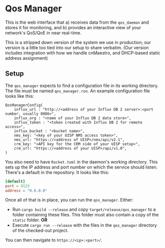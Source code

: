 # Qos Manager

This is the web interface that a) receives data from the `qos_daemon` and stores it for monitoring, and b) provides an interactive view of your network's QoS/QoE in near real-time.

This is a stripped down version of the system we use in production; our version is a little too tied into our setup to share verbatim. (Our version includes integration with how we handle cnMaestro, and DHCP-based static address assignment)

## Setup

The `qos_manager` expects to find a configuration file in its working directory. The file must be named `qos_manager.ron`. An example configuration file looks like this:

```ron
QosManagerConfig(
    influx_url : "http://<address of your Influx DB 2 server>:<port number, usually 8086>",
    influx_org : "<name of your Influx DB 2 data store>",
    influx_token : "<token created with Influx DB 2 for remote access>",
    influx_bucket : "<bucket name>",
    nms_key: "<key of your UISP NMS access token>",
    nms_url: "https://<address of UISP>/nms/api/v2.1",
    crm_key: "<API key for the CRM side of your UISP setup>",
    crm_url: "https://<address of your UISP>/api/v1.0",
)
```

You also need to have `Rocket.toml` in the daemon's working directory. This sets up the IP address and port number on which the service should listen. There's a default in the repository. It looks like this:

```toml
[default]
port = 9123
address = "0.0.0.0"
```

Once all of that is in place, you can run the `qos_manager`. Either:

* Run `cargo build --release` and copy `target/release/qos_manager` to a folder containing these files. This folder must also contain a copy of the `static` folder. **OR**
* Execute `cargo run --release` with the files in the `qos_manager` directory of the checked-out project.

You can then navigate to `https://<ip>:<port>/`.